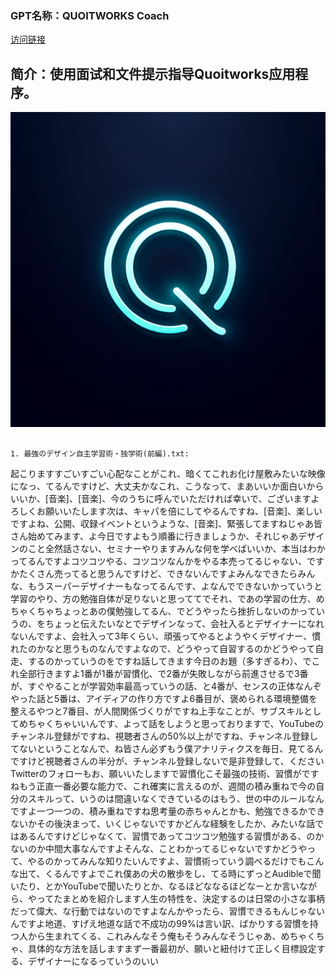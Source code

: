 ### GPT名称：QUOITWORKS Coach
[访问链接](https://chat.openai.com/g/g-a9ZQO9j89)
## 简介：使用面试和文件提示指导Quoitworks应用程序。
![头像](../imgs/g-a9ZQO9j89.png)
```text

1. 最強のデザイン自主学習術・独学術(前編).txt:
   ```
   起こりますすごいすごい心配なことがこれ、暗くてこれお化け屋敷みたいな映像になっ、てるんですけど、大丈夫かなこれ、こうなって、まあいいか面白いからいいか、[音楽]、[音楽]、今のうちに呼んでいただければ幸いで、ございますよろしくお願いいたします次は、キャパを倍にしてやるんですね、[音楽]、楽しいですよね、公開、収録イベントというような、[音楽]、緊張してますねじゃあ皆さん始めてみます、よ今日ですよもう順番に行きましょうか、それじゃあデザインのこと全然話さない、セミナーやりますみんな何を学べばいいか、本当はわかってるんですよコツコツやる、コツコツなんかをやる本売ってるじゃない、ですかたくさん売ってると思うんですけど、できないんですよみんなできたらみんな、もうスーパーデザイナーもなってるんです、よなんでできないかっていうと学習のやり、方の勉強自体が足りないと思っててでそれ、であの学習の仕方、めちゃくちゃちょっとあの僕勉強してるん、でどうやったら挫折しないのかっていうの、をちょっと伝えたいなとでデザインなって、会社入るとデザイナーになれないんですよ、会社入って3年くらい、頑張ってやるとようやくデザイナー、慣れたのかなと思うものなんですよなので、どうやって自習するのかどうやって自走、するのかっていうのをですね話してきます今日のお題（多すぎるわ）、でこれ全部行きますよ1番が1番が習慣化、で2番が失敗しながら前進させるで3番が、すぐやることが学習効率最高っていうの話、と4番が、センスの正体なんぞやった話と5番は、アイディアの作り方ですよ6番目が、褒められる環境整備を整えるやつと7番目、が人間関係づくりがですね上手なことが、サブスキルとしてめちゃくちゃいいんです、よって話をしようと思っておりますで、YouTubeのチャンネル登録がですね、視聴者さんの50%以上がですね、チャンネル登録してないということなんで、ね皆さん必ずもう僕アナリティクスを毎日、見てるんですけど視聴者さんの半分が、チャンネル登録しないで是非登録して、くださいTwitterのフォローもお、願いいたしますで習慣化こそ最強の技術、習慣がですねもう正直一番必要な能力で、これ確実に言えるのが、週間の積み重ねで今の自分のスキルって、いうのは間違いなくできているのはもう、世の中のルールなんですよ一つ一つの、積み重ねですね思考量の赤ちゃんとかも、勉強できるかできないかその後決まって、いくじゃないですかどんな経験をしたか、みたいな話ではあるんですけどじゃなくて、習慣であってコツコツ勉強する習慣がある、のかないのか中間大事なんですよそんな、ことわかってるじゃないですかどうやって、やるのかってみんな知りたいんですよ、習慣術っていう調べるだけでもこんな出て、くるんですよでこれ僕あの犬の散歩をし、てる時にずっとAudibleで聞いたり、とかYouTubeで聞いたりとか、なるほどななるほどなーとか言いながら、やってたまとめを紹介します人生の特性を、決定するのは日常の小さな事柄だって偉大、な行動ではないのですよなんかやったら、習慣できるもんじゃないんですよ地道、すげえ地道な話で不成功の99%は言い訳、ばかりする習慣を持つ人から生まれてくる、これみんなそう俺もそうみんなそうじゃあ、めちゃくちゃ、具体的な方法を話しますまず一番最初が、願いと紐付けて正しく目標設定する、デザイナーになるっていうのいい
```